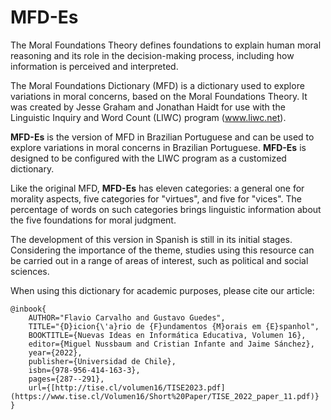 # MFD-Es
The  Moral Foundations Theory defines foundations to explain human moral reasoning and its role in the decision-making process, including how information is perceived and interpreted.

The Moral Foundations Dictionary (MFD) is a dictionary used to explore variations in moral concerns, based on the Moral Foundations Theory. It was created by Jesse Graham and Jonathan Haidt for use with the Linguistic Inquiry and Word Count (LIWC) program (www.liwc.net).

**MFD-Es** is the version of MFD in Brazilian Portuguese and can be used to explore variations in moral concerns in Brazilian Portuguese. **MFD-Es** is designed to be configured with the LIWC program as a customized dictionary. 

Like the original MFD, **MFD-Es** has eleven categories: a general one for morality aspects, five categories for "virtues", and five for "vices". The percentage of words on such categories brings linguistic information about the five foundations for moral judgment.

The development of this version in Spanish is still in its initial stages.
Considering the importance of the theme, studies using this resource can be carried out in a range of areas of interest, such as political and social sciences.

When using this dictionary for academic purposes, please cite our article:
```
@inbook{
    AUTHOR="Flavio Carvalho and Gustavo Guedes",
    TITLE="{D}icion{\'a}rio de {F}undamentos {M}orais em {E}spanhol",
    BOOKTITLE={Nuevas Ideas en Informática Educativa, Volumen 16},
    editor={Miguel Nussbaum and Cristian Infante and Jaime Sánchez},
    year={2022},
    publisher={Universidad de Chile},
    isbn={978-956-414-163-3},
    pages={287--291},
    url={[http://tise.cl/volumen16/TISE2023.pdf](https://www.tise.cl/Volumen16/Short%20Paper/TISE_2022_paper_11.pdf)}
}


```
